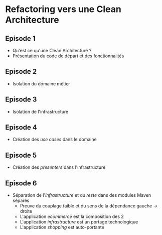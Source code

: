 Refactoring vers une Clean Architecture
=======================================



Episode 1
---------

* Qu'est ce qu'une Clean Architecture ?
* Présentation du code de départ et des fonctionnalités

Episode 2
---------

* Isolation du domaine métier

Episode 3
---------

* Isolation de l'infrastructure

Episode 4
---------

* Création des _use cases_ dans le domaine

Episode 5
---------

* Création des _presenters_ dans l'infrastructure

Episode 6
---------

* Séparation de l'_infrastructure_ et du _reste_ dans des modules Maven séparés
    + Preuve du couplage faible et du sens de la dépendance gauche -> droite
    + L'application *ecommerce* est la composition des 2
    + L'application *infrastructure* est un portage technologique
    + L'application *shopping* est auto-portante
